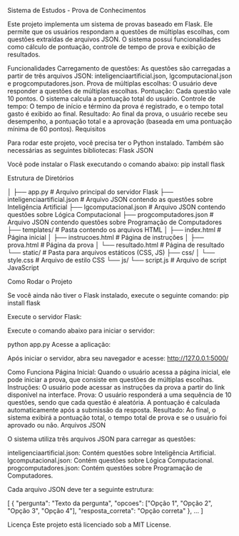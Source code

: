 Sistema de Estudos - Prova de Conhecimentos

Este projeto implementa um sistema de provas baseado em Flask. Ele permite que os usuários respondam a questões de múltiplas escolhas, com questões extraídas de arquivos JSON. O sistema possui funcionalidades como cálculo de pontuação, controle de tempo de prova e exibição de resultados.





Funcionalidades
Carregamento de questões: As questões são carregadas a partir de três arquivos JSON: inteligenciaartificial.json, lgcomputacional.json e progcomputadores.json.
Prova de múltiplas escolhas: O usuário deve responder a questões de múltiplas escolhas.
Pontuação: Cada questão vale 10 pontos. O sistema calcula a pontuação total do usuário.
Controle de tempo: O tempo de início e término da prova é registrado, e o tempo total gasto é exibido ao final.
Resultado: Ao final da prova, o usuário recebe seu desempenho, a pontuação total e a aprovação (baseada em uma pontuação mínima de 60 pontos).
Requisitos


Para rodar este projeto, você precisa ter o Python instalado. Também são necessárias as seguintes bibliotecas:
Flask
JSON



Você pode instalar o Flask executando o comando abaixo:
pip install flask


Estrutura de Diretórios

│
├── app.py                # Arquivo principal do servidor Flask
├── inteligenciaartificial.json # Arquivo JSON contendo as questões sobre Inteligência Artificial
├── lgcomputacional.json  # Arquivo JSON contendo questões sobre Lógica Computacional
├── progcomputadores.json # Arquivo JSON contendo questões sobre Programação de Computadores
├── templates/            # Pasta contendo os arquivos HTML
│   ├── index.html        # Página inicial
│   ├── instrucoes.html   # Página de instruções
│   ├── prova.html        # Página da prova
│   └── resultado.html    # Página de resultado
└── static/               # Pasta para arquivos estáticos (CSS, JS)
    ├── css/
    │   └── style.css     # Arquivo de estilo CSS
    └── js/
        └── script.js     # Arquivo de script JavaScript



Como Rodar o Projeto

Se você ainda não tiver o Flask instalado, execute o seguinte comando:
pip install flask

Execute o servidor Flask:

Execute o comando abaixo para iniciar o servidor:

python app.py
Acesse a aplicação:

Após iniciar o servidor, abra seu navegador e acesse:
http://127.0.0.1:5000/

Como Funciona
Página Inicial: Quando o usuário acessa a página inicial, ele pode iniciar a prova, que consiste em questões de múltiplas escolhas.
Instruções: O usuário pode acessar as instruções da prova a partir do link disponível na interface.
Prova: O usuário responderá a uma sequência de 10 questões, sendo que cada questão é aleatória. A pontuação é calculada automaticamente após a submissão da resposta.
Resultado: Ao final, o sistema exibirá a pontuação total, o tempo total de prova e se o usuário foi aprovado ou não.
Arquivos JSON

O sistema utiliza três arquivos JSON para carregar as questões:

inteligenciaartificial.json: Contém questões sobre Inteligência Artificial.
lgcomputacional.json: Contém questões sobre Lógica Computacional.
progcomputadores.json: Contém questões sobre Programação de Computadores.

Cada arquivo JSON deve ter a seguinte estrutura:

[
  {
    "pergunta": "Texto da pergunta",
    "opcoes": ["Opção 1", "Opção 2", "Opção 3", "Opção 4"],
    "resposta_correta": "Opção correta"
  },
  ...
]



Licença
Este projeto está licenciado sob a MIT License.
